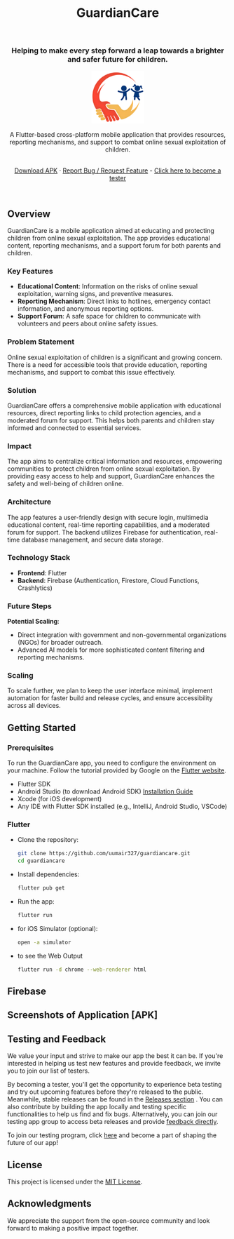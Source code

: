 <h1 align="center">GuardianCare</h1> <br>
<h3 align="center">Helping to make every step forward a leap towards a brighter and safer future for children.</h3>
<p align="center">
  <a href="https://github.com/uumair327/guardiancare/releases">
    <img width="120" height="120" alt="GuardianCare" src="https://github.com/uumair327/guardiancare/blob/main/assets/logo/logo.png">
  </a>
</p>

<p align="center">
  A Flutter-based cross-platform mobile application that provides resources, reporting mechanisms, and support to combat online sexual exploitation of children.
</p>

<p align="center">
    <br />
   <a href="https://github.com/uumair327/guardiancare/releases/download/guardiancare/app-release.apk">Download APK</a>
    ·
    <a href="https://github.com/uumair327/guardiancare/issues">Report Bug / Request Feature</a> 
   - 
   <a href="https://appdistribution.firebase.dev/i/2dc0d93759150b3f">Click here to become a tester</a> 
</p>

<br>

## Overview

GuardianCare is a mobile application aimed at educating and protecting children from online sexual exploitation. The app provides educational content, reporting mechanisms, and a support forum for both parents and children.

### Key Features

- **Educational Content**: Information on the risks of online sexual exploitation, warning signs, and preventive measures.
- **Reporting Mechanism**: Direct links to hotlines, emergency contact information, and anonymous reporting options.
- **Support Forum**: A safe space for children to communicate with volunteers and peers about online safety issues.

### Problem Statement

Online sexual exploitation of children is a significant and growing concern. There is a need for accessible tools that provide education, reporting mechanisms, and support to combat this issue effectively.

### Solution

GuardianCare offers a comprehensive mobile application with educational resources, direct reporting links to child protection agencies, and a moderated forum for support. This helps both parents and children stay informed and connected to essential services.

### Impact

The app aims to centralize critical information and resources, empowering communities to protect children from online sexual exploitation. By providing easy access to help and support, GuardianCare enhances the safety and well-being of children online.

### Architecture

The app features a user-friendly design with secure login, multimedia educational content, real-time reporting capabilities, and a moderated forum for support. The backend utilizes Firebase for authentication, real-time database management, and secure data storage.

### Technology Stack

- **Frontend**: Flutter
- **Backend**: Firebase (Authentication, Firestore, Cloud Functions, Crashlytics)

### Future Steps
**Potential Scaling**:
- Direct integration with government and non-governmental organizations (NGOs) for broader outreach.
- Advanced AI models for more sophisticated content filtering and reporting mechanisms.

### Scaling

To scale further, we plan to keep the user interface minimal, implement automation for faster build and release cycles, and ensure accessibility across all devices.

## Getting Started

### Prerequisites

To run the GuardianCare app, you need to configure the environment on your machine. Follow the tutorial provided by Google on the [Flutter website](https://flutter.dev/docs/get-started/install).

- Flutter SDK
- Android Studio (to download Android SDK) [Installation Guide](https://developer.android.com/studio/install)
- Xcode (for iOS development)
- Any IDE with Flutter SDK installed (e.g., IntelliJ, Android Studio, VSCode)

### Flutter

- Clone the repository:
  ```bash
  git clone https://github.com/uumair327/guardiancare.git
  cd guardiancare

  ```
- Install dependencies:
  ```bash
  flutter pub get
  ```
- Run the app:
  ```bash
  flutter run
  ```
- for iOS Simulator (optional):
  ```bash
  open -a simulator
  ```
- to see the Web Output
  ```bash
  flutter run -d chrome --web-renderer html
  ```

<!-- FIREBASE -->
## Firebase


<!-- SCREENSHOTS -->
## Screenshots of Application [APK]


## Testing and Feedback 

We value your input and strive to make our app the best it can be. If you're interested in helping us test new features and provide feedback, we invite you to join our list of testers.

By becoming a tester, you'll get the opportunity to experience beta testing and try out upcoming features before they're released to the public. Meanwhile, stable releases can be found in the [Releases section](https://github.com/uumair327/guardiancare/releases/tag/Stable) . You can also contribute by building the app locally and testing specific functionalities to help us find and fix bugs. Alternatively, you can join our testing app group to access beta releases and provide [feedback directly](https://github.com/uumair327/guardiancare/issues).

To join our testing program, click [here]() and become a part of shaping the future of our app!

## License

This project is licensed under the [MIT License](./LICENSE).

## Acknowledgments

We appreciate the support from the open-source community and look forward to making a positive impact together.
